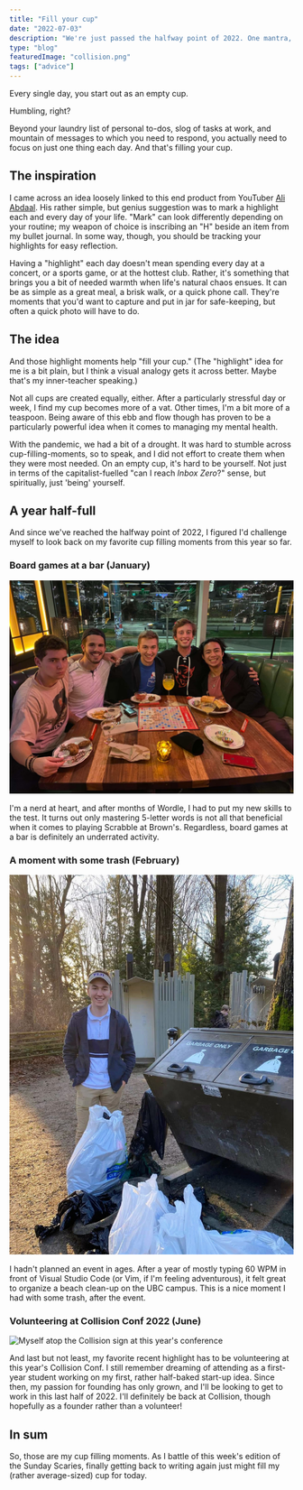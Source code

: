 ```yaml
---
title: "Fill your cup"
date: "2022-07-03"
description: "We're just passed the halfway point of 2022. One mantra, filling your cup, has helped me make this year one of my best yet."
type: "blog"
featuredImage: "collision.png"
tags: ["advice"]
---
```


Every single day, you start out as an empty cup.

Humbling, right?

Beyond your laundry list of personal to-dos, slog of tasks at work, and mountain of messages to which you need to respond, you actually need to focus on just one thing each day. And that's filling your cup.

## The inspiration

I came across an idea loosely linked to this end product from YouTuber [Ali Abdaal](https://youtube.com/c/aliabdaal). His rather simple, but genius suggestion was to mark a highlight each and every day of your life. "Mark" can look differently depending on your routine; my weapon of choice is inscribing an "H" beside an item from my bullet journal. In some way, though, you should be tracking your highlights for easy reflection.

Having a "highlight" each day doesn't mean spending every day at a concert, or a sports game, or at the hottest club. Rather, it's something that brings you a bit of needed warmth when life's natural chaos ensues. It can be as simple as a great meal, a brisk walk, or a quick phone call. They're moments that you'd want to capture and put in jar for safe-keeping, but often a quick photo will have to do.

## The idea

And those highlight moments help "fill your cup." (The "highlight" idea for me is a bit plain, but I think a visual analogy gets it across better. Maybe that's my inner-teacher speaking.)

Not all cups are created equally, either. After a particularly stressful day or week, I find my cup becomes more of a vat. Other times, I'm a bit more of a teaspoon. Being aware of this ebb and flow though has proven to be a particularly powerful idea when it comes to managing my mental health.

With the pandemic, we had a bit of a drought. It was hard to stumble across cup-filling-moments, so to speak, and I did not effort to create them when they were most needed. On an empty cup, it's hard to be yourself. Not just in terms of the capitalist-fuelled "can I reach _Inbox Zero_?" sense, but spiritually, just 'being' yourself.

## A year half-full

And since we've reached the halfway point of 2022, I figured I'd challenge myself to look back on my favorite cup filling moments from this year so far.

### Board games at a bar (January)

![My friends and I around a Scrabble board this past semester](scrabble.png)

I'm a nerd at heart, and after months of Wordle, I had to put my new skills to the test. It turns out only mastering 5-letter words is not all that beneficial when it comes to playing Scrabble at Brown's. Regardless, board games at a bar is definitely an underrated activity.

### A moment with some trash (February)

![Post beach clean-up, with a whole ton of trash!](garbage-cleanup.png)

I hadn't planned an event in ages. After a year of mostly typing 60 WPM in front of Visual Studio Code (or Vim, if I'm feeling adventurous), it felt great to organize a beach clean-up on the UBC campus. This is a nice moment I had with some trash, after the event.

### Volunteering at Collision Conf 2022 (June)

![Myself atop the Collision sign at this year's conference](collision.png)

And last but not least, my favorite recent highlight has to be volunteering at this year's Collision Conf. I still remember dreaming of attending as a first-year student working on my first, rather half-baked start-up idea. Since then, my passion for founding has only grown, and I'll be looking to get to work in this last half of 2022. I'll definitely be back at Collision, though hopefully as a founder rather than a volunteer!

## In sum

So, those are my cup filling moments. As I battle of this week's edition of the Sunday Scaries, finally getting back to writing again just might fill my (rather average-sized) cup for today.
